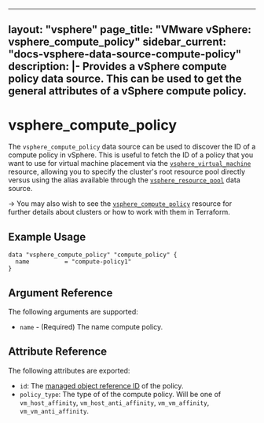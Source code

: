 ---
 layout: "vsphere"
 page_title: "VMware vSphere: vsphere_compute_policy"
 sidebar_current: "docs-vsphere-data-source-compute-policy"
 description: |-
   Provides a vSphere compute policy data source. This can be used to get the general attributes of a vSphere compute policy.
 ---

 # vsphere\_compute\_policy

 The `vsphere_compute_policy` data source can be used to discover the ID of a
 compute policy in vSphere. This is useful to fetch the ID of a policy that you want
 to use for virtual machine placement via the
 [`vsphere_virtual_machine`][docs-virtual-machine-resource] resource, allowing
 you to specify the cluster's root resource pool directly versus using the alias
 available through the [`vsphere_resource_pool`][docs-resource-pool-data-source]
 data source.

 [docs-virtual-machine-resource]: /docs/providers/vsphere/r/virtual_machine.html
 [docs-resource-pool-data-source]: /docs/providers/vsphere/d/resource_pool.html

 -> You may also wish to see the
 [`vsphere_compute_policy`][docs-compute-policy-resource] resource for further
 details about clusters or how to work with them in Terraform.

 [docs-compute-policy-resource]: /docs/providers/vsphere/r/compute_policy.html

 ## Example Usage

 ```hcl
 data "vsphere_compute_policy" "compute_policy" {
   name          = "compute-policy1"
 }
 ```

 ## Argument Reference

 The following arguments are supported:

 * `name` - (Required) The name compute policy.

 [docs-about-morefs]: /docs/providers/vsphere/index.html#use-of-managed-object-references-by-the-vsphere-provider

 ## Attribute Reference

 The following attributes are exported:

 * `id`: The [managed object reference ID][docs-about-morefs] of the policy.
 * `policy_type`: The type of of the compute policy. Will be one of
   `vm_host_affinity`, `vm_host_anti_affinity`, `vm_vm_affinity`, `vm_vm_anti_affinity`.
